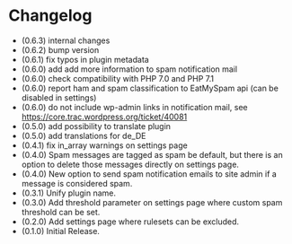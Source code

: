 # Changelog

* (0.6.3) internal changes
* (0.6.2) bump version
* (0.6.1) fix typos in plugin metadata
* (0.6.0) add add more information to spam notification mail
* (0.6.0) check compatibility with PHP 7.0 and PHP 7.1
* (0.6.0) report ham and spam classification to EatMySpam api (can be disabled in settings)
* (0.6.0) do not include wp-admin links in notification mail, see https://core.trac.wordpress.org/ticket/40081
* (0.5.0) add possibility to translate plugin
* (0.5.0) add translations for de_DE
* (0.4.1) fix in_array warnings on settings page
* (0.4.0) Spam messages are tagged as spam be default, but there is an option to delete those messages directly on settings page.
* (0.4.0) New option to send spam notification emails to site admin if a message is considered spam.
* (0.3.1) Unify plugin name.
* (0.3.0) Add threshold parameter on settings page where custom spam threshold can be set.
* (0.2.0) Add settings page where rulesets can be excluded.
* (0.1.0) Initial Release.